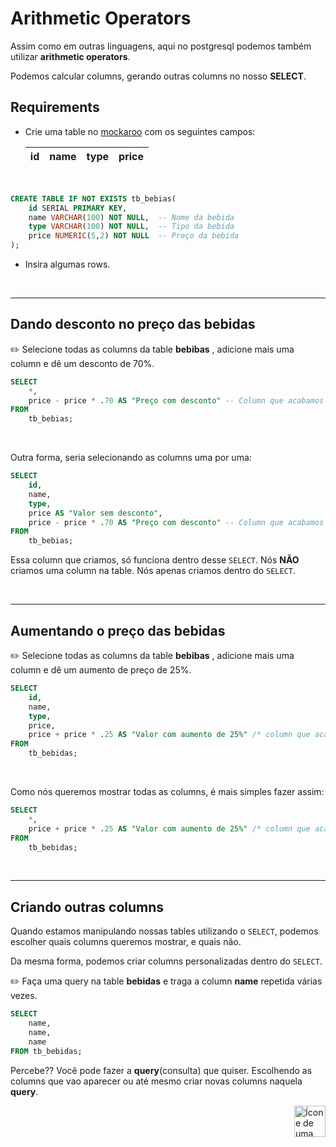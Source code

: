 # Arithmetic Operators

Assim como em outras linguagens, aqui no postgresql podemos também utilizar **arithmetic operators**.


Podemos calcular columns, gerando outras columns no nosso **SELECT**.



## Requirements

* Crie uma table no <a href="https://www.mockaroo.com/">mockaroo</a> com os seguintes campos:


    | id| name | type | price |
    | ---| ---| ---| --- |

<br>

```sql
CREATE TABLE IF NOT EXISTS tb_bebias(
    id SERIAL PRIMARY KEY,
    name VARCHAR(100) NOT NULL,  -- Nome da bebida
    type VARCHAR(100) NOT NULL,  -- Tipo da bebida
    price NUMERIC(5,2) NOT NULL  -- Preço da bebida
);
```


* Insira algumas rows.

<br>
<hr>


## Dando desconto no preço das bebidas

:pencil2: Selecione todas as columns da table **bebibas** , adicione mais uma column e dê um desconto de 70%.

```sql
SELECT 
    *,
    price - price * .70 AS "Preço com desconto" -- Column que acabamos de criar
FROM
    tb_bebias;
```

<br>

Outra forma, seria selecionando as columns uma por uma:

```sql
SELECT 
    id,
    name,
    type,
    price AS "Valor sem desconto",
    price - price * .70 AS "Preço com desconto" -- Column que acabamos de criar
FROM
    tb_bebias;
```

Essa column que criamos, só funciona dentro desse `SELECT`. Nós **NÃO** criamos uma column na table. Nós apenas criamos dentro do `SELECT`.

<br>
<hr>

## Aumentando o preço das bebidas

:pencil2: Selecione todas as columns da table **bebibas** , adicione mais uma column e dê um aumento de preço de 25%.

```sql
SELECT
    id,
    name,
    type,
    price,
    price + price * .25 AS "Valor com aumento de 25%" /* column que acabamos de criar */
FROM
    tb_bebidas;
```

<br>

Como nós queremos mostrar todas as columns, é mais simples fazer assim:

```sql
SELECT
    *,
    price + price * .25 AS "Valor com aumento de 25%" /* column que acabamos de criar */
FROM
    tb_bebidas;
```

<br>
<hr>

## Criando outras columns

Quando estamos manipulando nossas tables utilizando o `SELECT`, podemos escolher quais columns queremos mostrar, e quais não.

Da mesma forma, podemos criar columns personalizadas dentro do `SELECT`.


:pencil2: Faça uma query na table <strong>bebidas</strong> e traga a column **name** repetida várias vezes.


```sql
SELECT
    name,
    name,
    name
FROM tb_bebidas;
```

Percebe?? Você pode fazer a **query**(consulta) que quiser. Escolhendo as columns que vao aparecer ou até mesmo criar novas columns naquela **query**.



<!-- Botão para o próximo resumo em ordem sequêncial -->
<a href="https://github.com/lGabrielDev/06.postgreSQL/blob/main/2.praticando/17.coalesce.md"><img alt="Ícone de uma seta apontada para direita, representando um link para a próxima página" src="https://cdn-icons-png.flaticon.com/512/8875/8875266.png" width="50px" height="50px" align="right"></a>

